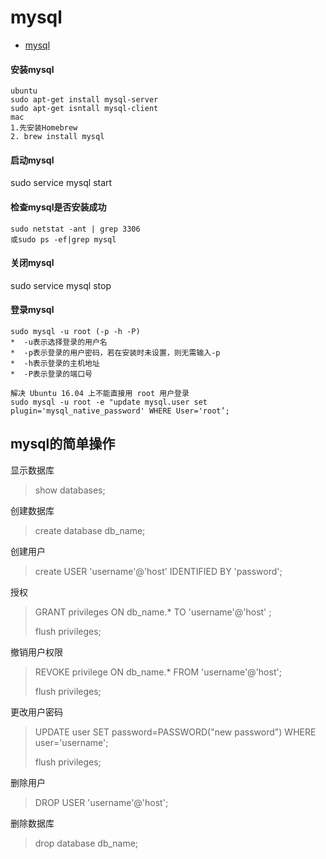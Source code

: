# mysql

* [mysql](http://www.mysql.com/)

#### 安装mysql
    ubuntu
    sudo apt-get install mysql-server
    sudo apt-get isntall mysql-client
    mac
    1.先安装Homebrew
    2. brew install mysql
    
#### 启动mysql
  
  sudo service mysql start
    
#### 检查mysql是否安装成功
  
    sudo netstat -ant | grep 3306
    或sudo ps -ef|grep mysql
    
#### 关闭mysql
  
  sudo service mysql stop
    
#### 登录mysql

    sudo mysql -u root (-p -h -P)
    *  -u表示选择登录的用户名
    *  -p表示登录的用户密码，若在安装时未设置，则无需输入-p
    *  -h表示登录的主机地址
    *  -P表示登录的端口号

	解决 Ubuntu 16.04 上不能直接用 root 用户登录
	sudo mysql -u root -e "update mysql.user set plugin='mysql_native_password' WHERE User='root’;


    	
    
    
## mysql的简单操作
显示数据库
>show databases;

创建数据库
>create database db_name;

创建用户
>create USER 'username'@'host' IDENTIFIED BY 'password';

授权
>GRANT privileges ON db_name.* TO 'username'@'host' ;
>
>flush privileges;

撤销用户权限
>REVOKE privilege ON db_name.* FROM 'username'@'host'; 
>
>flush privileges;

更改用户密码
>UPDATE user SET password=PASSWORD("new password") WHERE user='username';
>
>flush privileges;

删除用户
>DROP USER 'username'@'host';

删除数据库
>drop database db_name;